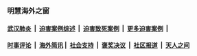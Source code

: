 
### 明慧海外之窗

####  [武汉肺炎](indexes/365.md?t=03031100) &nbsp;|&nbsp;  [迫害案例综述](indexes/328.md?t=03031100) &nbsp;|&nbsp; [迫害致死案例](indexes/277.md?t=03031100)  &nbsp;|&nbsp; [更多迫害案例](indexes/81.md?t=03031100)  &nbsp;|&nbsp; 
####  [时事评论](indexes/19.md?t=03031100) &nbsp;|&nbsp; [海外简讯](indexes/245.md?t=03031100)&nbsp;|&nbsp;  [社会支持](indexes/140.md?t=03031100) &nbsp;|&nbsp; [褒奖决议](indexes/282.md?t=03031100) &nbsp;|&nbsp; [社区报道](indexes/91.md?t=03031100)  &nbsp;|&nbsp; [天人之间](indexes/78.md?t=03031100) 

